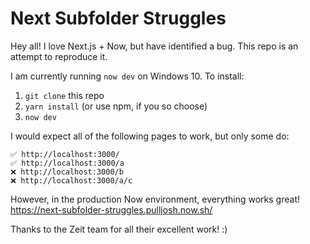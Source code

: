 # Next Subfolder Struggles
Hey all! I love Next.js + Now, but have identified a bug. This repo is an attempt to reproduce it.

I am currently running `now dev` on Windows 10. To install:

1. `git clone` this repo
2. `yarn install` (or use npm, if you so choose)
3. `now dev`

I would expect all of the following pages to work, but only some do:
```
✅ http://localhost:3000/
✅ http://localhost:3000/a
❌ http://localhost:3000/b
❌ http://localhost:3000/a/c
```

However, in the production Now environment, everything works great!
https://next-subfolder-struggles.pulljosh.now.sh/

Thanks to the Zeit team for all their excellent work! :)